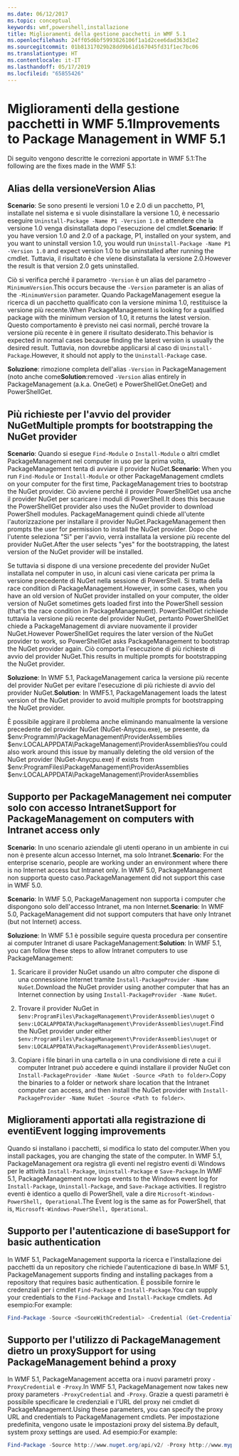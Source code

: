 ```yaml
---
ms.date: 06/12/2017
ms.topic: conceptual
keywords: wmf,powershell,installazione
title: Miglioramenti della gestione pacchetti in WMF 5.1
ms.openlocfilehash: 24ff05d6bf5993826106f1a1d2cee6dad363d1e2
ms.sourcegitcommit: 01b81317029b28dd9b61d167045fd31f1ec7bc06
ms.translationtype: HT
ms.contentlocale: it-IT
ms.lasthandoff: 05/17/2019
ms.locfileid: "65855426"
---
```

# <a name="improvements-to-package-management-in-wmf-51"></a><span data-ttu-id="e62a1-103">Miglioramenti della gestione pacchetti in WMF 5.1</span><span class="sxs-lookup"><span data-stu-id="e62a1-103">Improvements to Package Management in WMF 5.1</span></span>

<span data-ttu-id="e62a1-104">Di seguito vengono descritte le correzioni apportate in WMF 5.1:</span><span class="sxs-lookup"><span data-stu-id="e62a1-104">The following are the fixes made in the WMF 5.1:</span></span>

## <a name="version-alias"></a><span data-ttu-id="e62a1-105">Alias della versione</span><span class="sxs-lookup"><span data-stu-id="e62a1-105">Version Alias</span></span>

<span data-ttu-id="e62a1-106">**Scenario**: Se sono presenti le versioni 1.0 e 2.0 di un pacchetto, P1, installate nel sistema e si vuole disinstallare la versione 1.0, è necessario eseguire `Uninstall-Package -Name P1 -Version 1.0` e attendere che la versione 1.0 venga disinstallata dopo l'esecuzione del cmdlet.</span><span class="sxs-lookup"><span data-stu-id="e62a1-106">**Scenario**: If you have version 1.0 and 2.0 of a package, P1, installed on your system, and you want to uninstall version 1.0, you would run `Uninstall-Package -Name P1 -Version 1.0` and expect version 1.0 to be uninstalled after running the cmdlet.</span></span> <span data-ttu-id="e62a1-107">Tuttavia, il risultato è che viene disinstallata la versione 2.0.</span><span class="sxs-lookup"><span data-stu-id="e62a1-107">However the result is that version 2.0 gets uninstalled.</span></span>

<span data-ttu-id="e62a1-108">Ciò si verifica perché il parametro `-Version` è un alias del parametro `-MinimumVersion`.</span><span class="sxs-lookup"><span data-stu-id="e62a1-108">This occurs because the `-Version` parameter is an alias of the `-MinimumVersion` parameter.</span></span> <span data-ttu-id="e62a1-109">Quando PackageManagement esegue la ricerca di un pacchetto qualificato con la versione minima 1.0, restituisce la versione più recente.</span><span class="sxs-lookup"><span data-stu-id="e62a1-109">When PackageManagement is looking for a qualified package with the minimum version of 1.0, it returns the latest version.</span></span> <span data-ttu-id="e62a1-110">Questo comportamento è previsto nei casi normali, perché trovare la versione più recente è in genere il risultato desiderato.</span><span class="sxs-lookup"><span data-stu-id="e62a1-110">This behavior is expected in normal cases because finding the latest version is usually the desired result.</span></span> <span data-ttu-id="e62a1-111">Tuttavia, non dovrebbe applicarsi al caso di `Uninstall-Package`.</span><span class="sxs-lookup"><span data-stu-id="e62a1-111">However, it should not apply to the `Uninstall-Package` case.</span></span>

<span data-ttu-id="e62a1-112">**Soluzione**: rimozione completa dell'alias `-Version` in PackageManagement (noto anche come</span><span class="sxs-lookup"><span data-stu-id="e62a1-112">**Solution**:removed `-Version` alias entirely in PackageManagement (a.k.a.</span></span> <span data-ttu-id="e62a1-113">OneGet) e PowerShellGet.</span><span class="sxs-lookup"><span data-stu-id="e62a1-113">OneGet) and PowerShellGet.</span></span>

## <a name="multiple-prompts-for-bootstrapping-the-nuget-provider"></a><span data-ttu-id="e62a1-114">Più richieste per l'avvio del provider NuGet</span><span class="sxs-lookup"><span data-stu-id="e62a1-114">Multiple prompts for bootstrapping the NuGet provider</span></span>

<span data-ttu-id="e62a1-115">**Scenario**: Quando si esegue `Find-Module` o `Install-Module` o altri cmdlet PackageManagement nel computer in uso per la prima volta, PackageManagement tenta di avviare il provider NuGet.</span><span class="sxs-lookup"><span data-stu-id="e62a1-115">**Scenario**: When you run `Find-Module` or `Install-Module` or other PackageManagement cmdlets on your computer for the first time, PackageManagement tries to bootstrap the NuGet provider.</span></span> <span data-ttu-id="e62a1-116">Ciò avviene perché il provider PowerShellGet usa anche il provider NuGet per scaricare i moduli di PowerShell.</span><span class="sxs-lookup"><span data-stu-id="e62a1-116">It does this because the PowerShellGet provider also uses the NuGet provider to download PowerShell modules.</span></span>
<span data-ttu-id="e62a1-117">PackageManagement quindi chiede all'utente l'autorizzazione per installare il provider NuGet.</span><span class="sxs-lookup"><span data-stu-id="e62a1-117">PackageManagement then prompts the user for permission to install the NuGet provider.</span></span> <span data-ttu-id="e62a1-118">Dopo che l'utente seleziona "Sì" per l'avvio, verrà installata la versione più recente del provider NuGet.</span><span class="sxs-lookup"><span data-stu-id="e62a1-118">After the user selects "yes" for the bootstrapping, the latest version of the NuGet provider will be installed.</span></span>

<span data-ttu-id="e62a1-119">Se tuttavia si dispone di una versione precedente del provider NuGet installata nel computer in uso, in alcuni casi viene caricata per prima la versione precedente di NuGet nella sessione di PowerShell. Si tratta della race condition di PackageManagement.</span><span class="sxs-lookup"><span data-stu-id="e62a1-119">However, in some cases, when you have an old version of NuGet provider installed on your computer, the older version of NuGet sometimes gets loaded first into the PowerShell session (that's the race condition in PackageManagement).</span></span> <span data-ttu-id="e62a1-120">PowerShellGet richiede tuttavia la versione più recente del provider NuGet, pertanto PowerShellGet chiede a PackageManagement di avviare nuovamente il provider NuGet.</span><span class="sxs-lookup"><span data-stu-id="e62a1-120">However PowerShellGet requires the later version of the NuGet provider to work, so PowerShellGet asks PackageManagement to bootstrap the NuGet provider again.</span></span>
<span data-ttu-id="e62a1-121">Ciò comporta l'esecuzione di più richieste di avvio del provider NuGet.</span><span class="sxs-lookup"><span data-stu-id="e62a1-121">This results in multiple prompts for bootstrapping the NuGet provider.</span></span>

<span data-ttu-id="e62a1-122">**Soluzione**: In WMF 5.1, PackageManagement carica la versione più recente del provider NuGet per evitare l'esecuzione di più richieste di avvio del provider NuGet.</span><span class="sxs-lookup"><span data-stu-id="e62a1-122">**Solution**: In WMF5.1, PackageManagement loads the latest version of the NuGet provider to avoid multiple prompts for bootstrapping the NuGet provider.</span></span>

<span data-ttu-id="e62a1-123">È possibile aggirare il problema anche eliminando manualmente la versione precedente del provider NuGet (NuGet-Anycpu.exe), se presente, da $env:Programmi\PackageManagement\ProviderAssemblies $env:LOCALAPPDATA\PackageManagement\ProviderAssemblies</span><span class="sxs-lookup"><span data-stu-id="e62a1-123">You could also work around this issue by manually deleting the old version of the NuGet provider (NuGet-Anycpu.exe) if exists from $env:ProgramFiles\PackageManagement\ProviderAssemblies $env:LOCALAPPDATA\PackageManagement\ProviderAssemblies</span></span>

## <a name="support-for-packagemanagement-on-computers-with-intranet-access-only"></a><span data-ttu-id="e62a1-124">Supporto per PackageManagement nei computer solo con accesso Intranet</span><span class="sxs-lookup"><span data-stu-id="e62a1-124">Support for PackageManagement on computers with Intranet access only</span></span>

<span data-ttu-id="e62a1-125">**Scenario**: In uno scenario aziendale gli utenti operano in un ambiente in cui non è presente alcun accesso Internet, ma solo Intranet.</span><span class="sxs-lookup"><span data-stu-id="e62a1-125">**Scenario**: For the enterprise scenario, people are working under an environment where there is no Internet access but Intranet only.</span></span> <span data-ttu-id="e62a1-126">In WMF 5.0, PackageManagement non supporta questo caso.</span><span class="sxs-lookup"><span data-stu-id="e62a1-126">PackageManagement did not support this case in WMF 5.0.</span></span>

<span data-ttu-id="e62a1-127">**Scenario**: In WMF 5.0, PackageManagement non supporta i computer che dispongono solo dell'accesso Intranet, ma non Internet.</span><span class="sxs-lookup"><span data-stu-id="e62a1-127">**Scenario**: In WMF 5.0, PackageManagement did not support computers that have only Intranet (but not Internet) access.</span></span>

<span data-ttu-id="e62a1-128">**Soluzione**: In WMF 5.1 è possibile seguire questa procedura per consentire ai computer Intranet di usare PackageManagement:</span><span class="sxs-lookup"><span data-stu-id="e62a1-128">**Solution**: In WMF 5.1, you can follow these steps to allow Intranet computers to use PackageManagement:</span></span>

1. <span data-ttu-id="e62a1-129">Scaricare il provider NuGet usando un altro computer che dispone di una connessione Internet tramite `Install-PackageProvider -Name NuGet`.</span><span class="sxs-lookup"><span data-stu-id="e62a1-129">Download the NuGet provider using another computer that has an Internet connection by using `Install-PackageProvider -Name NuGet`.</span></span>

2. <span data-ttu-id="e62a1-130">Trovare il provider NuGet in `$env:ProgramFiles\PackageManagement\ProviderAssemblies\nuget` o `$env:LOCALAPPDATA\PackageManagement\ProviderAssemblies\nuget`.</span><span class="sxs-lookup"><span data-stu-id="e62a1-130">Find the NuGet provider under either `$env:ProgramFiles\PackageManagement\ProviderAssemblies\nuget` or `$env:LOCALAPPDATA\PackageManagement\ProviderAssemblies\nuget`.</span></span>

3. <span data-ttu-id="e62a1-131">Copiare i file binari in una cartella o in una condivisione di rete a cui il computer Intranet può accedere e quindi installare il provider NuGet con `Install-PackageProvider -Name NuGet -Source <Path to folder>`.</span><span class="sxs-lookup"><span data-stu-id="e62a1-131">Copy the binaries to a folder or network share location that the Intranet computer can access, and then install the NuGet provider with `Install-PackageProvider -Name NuGet -Source <Path to folder>`.</span></span>


## <a name="event-logging-improvements"></a><span data-ttu-id="e62a1-132">Miglioramenti apportati alla registrazione di eventi</span><span class="sxs-lookup"><span data-stu-id="e62a1-132">Event logging improvements</span></span>

<span data-ttu-id="e62a1-133">Quando si installano i pacchetti, si modifica lo stato del computer.</span><span class="sxs-lookup"><span data-stu-id="e62a1-133">When you install packages, you are changing the state of the computer.</span></span> <span data-ttu-id="e62a1-134">In WMF 5.1, PackageManagement ora registra gli eventi nel registro eventi di Windows per le attività `Install-Package`, `Uninstall-Package` e `Save-Package`.</span><span class="sxs-lookup"><span data-stu-id="e62a1-134">In WMF 5.1, PackageManagement now logs events to the Windows event log for `Install-Package`, `Uninstall-Package`, and `Save-Package` activities.</span></span> <span data-ttu-id="e62a1-135">Il registro eventi è identico a quello di PowerShell, vale a dire `Microsoft-Windows-PowerShell, Operational`.</span><span class="sxs-lookup"><span data-stu-id="e62a1-135">The Event log is the same as for PowerShell, that is, `Microsoft-Windows-PowerShell, Operational`.</span></span>

## <a name="support-for-basic-authentication"></a><span data-ttu-id="e62a1-136">Supporto per l'autenticazione di base</span><span class="sxs-lookup"><span data-stu-id="e62a1-136">Support for basic authentication</span></span>

<span data-ttu-id="e62a1-137">In WMF 5.1, PackageManagement supporta la ricerca e l'installazione dei pacchetti da un repository che richiede l'autenticazione di base.</span><span class="sxs-lookup"><span data-stu-id="e62a1-137">In WMF 5.1, PackageManagement supports finding and installing packages from a repository that requires basic authentication.</span></span> <span data-ttu-id="e62a1-138">È possibile fornire le credenziali per i cmdlet `Find-Package` e `Install-Package`.</span><span class="sxs-lookup"><span data-stu-id="e62a1-138">You can supply your credentials to the `Find-Package` and `Install-Package` cmdlets.</span></span> <span data-ttu-id="e62a1-139">Ad esempio:</span><span class="sxs-lookup"><span data-stu-id="e62a1-139">For example:</span></span>

```powershell
Find-Package -Source <SourceWithCredential> -Credential (Get-Credential)
```

## <a name="support-for-using-packagemanagement-behind-a-proxy"></a><span data-ttu-id="e62a1-140">Supporto per l'utilizzo di PackageManagement dietro un proxy</span><span class="sxs-lookup"><span data-stu-id="e62a1-140">Support for using PackageManagement behind a proxy</span></span>

<span data-ttu-id="e62a1-141">In WMF 5.1, PackageManagement accetta ora i nuovi parametri proxy `-ProxyCredential` e `-Proxy`.</span><span class="sxs-lookup"><span data-stu-id="e62a1-141">In WMF 5.1, PackageManagement now takes new proxy parameters `-ProxyCredential` and `-Proxy`.</span></span> <span data-ttu-id="e62a1-142">Grazie a questi parametri è possibile specificare le credenziali e l'URL del proxy nei cmdlet di PackageManagement.</span><span class="sxs-lookup"><span data-stu-id="e62a1-142">Using these parameters, you can specify the proxy URL and credentials to PackageManagement cmdlets.</span></span> <span data-ttu-id="e62a1-143">Per impostazione predefinita, vengono usate le impostazioni proxy del sistema.</span><span class="sxs-lookup"><span data-stu-id="e62a1-143">By default, system proxy settings are used.</span></span> <span data-ttu-id="e62a1-144">Ad esempio:</span><span class="sxs-lookup"><span data-stu-id="e62a1-144">For example:</span></span>

```powershell
Find-Package -Source http://www.nuget.org/api/v2/ -Proxy http://www.myproxyserver.com -ProxyCredential (Get-Credential)
```
